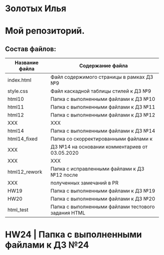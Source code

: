 # Золотых Илья
Мой репозиторий.
================
## Состав файлов:

Название файла  | Содержание файла
----------------|----------------------
index.html      | Файл содержимого страницы в рамках ДЗ №9
style.css       | Файл каскадной таблицы стилей к ДЗ №9
html10          | Папка с выполненными файлами к ДЗ №10
html11          | Папка с выполненными файлами к ДЗ №11
html12          | Папка с выполненными файлами к ДЗ №12
XXX             | XXX
html14          | Папка с выполненными файлами к ДЗ №14
html14_fixed    | Папка со скорректированными файлами к  
XXX             | ДЗ №14 на основании комментариев от 03.05.2020
XXX             | XXX
html12_rework   | Папка с исправленными файлами к ДЗ №12 после 
XXX             | полученных замечаний в PR
HW19		        | Папка с выполненными файлами к ДЗ №19
HW20		        | Папка с выполненными файлами к ДЗ №20
html_test       | Папка с выполненными файлами тестового задания HTML

HW24		    | Папка с выполненными файлами к ДЗ №24
================
